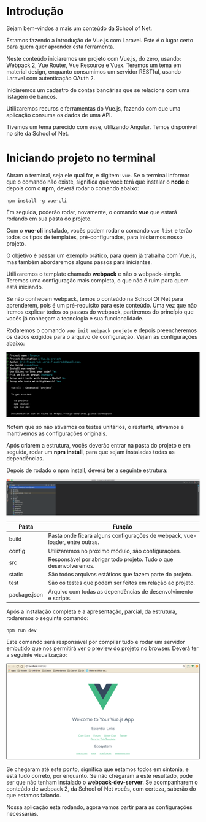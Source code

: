 # Introdução

Sejam bem-vindos a mais um conteúdo da School of Net.

Estamos fazendo a introdução de Vue.js com Laravel. Este é o lugar certo para quem quer aprender esta ferramenta.

Neste conteúdo iniciaremos um projeto com Vue.js, do zero, usando: Webpack 2, Vue Router, Vue Resource e Vuex. Teremos um tema em material design, enquanto consumimos um servidor RESTful, usando Laravel com autenticação OAuth 2.

Iniciaremos um cadastro de contas bancárias que se relaciona com uma listagem de bancos.

Utilizaremos recuros e ferramentas do Vue.js, fazendo com que uma aplicação consuma os dados de uma API.

Tivemos um tema parecido com esse, utilizando Angular. Temos disponível no site da School of Net.

# Iniciando projeto no terminal

Abram o terminal, seja ele qual for, e digitem: `vue`. Se o terminal informar que o comando não existe, significa que você terá que instalar o **node** e depois com o **npm**, deverá rodar o comando abaixo:

`npm install -g vue-cli`

Em seguida, poderão rodar, novamente, o comando **vue** que estará rodando em sua pasta do projeto.

Com o **vue-cli** instalado, vocês podem rodar o comando `vue list` e terão todos os tipos de templates, pré-configurados, para iniciarmos nosso projeto.

O objetivo é passar um exemplo prático, para quem já trabalha com Vue.js, mas também abordaremos alguns passos para iniciantes.

Utilizaremos o template chamado **webpack** e não o webpack-simple. Teremos uma configuração mais completa, o que não é ruim para quem está iniciando.

Se não conhecem webpack, temos o conteúdo na School Of Net para aprenderem, pois é um pré-requisito para este conteúdo. Uma vez que não iremos explicar todos os passos do webpack, partiremos do princípio que vocês já conheçam a tecnologia e sua funcionalidade.

Rodaremos o comando `vue init webpack projeto` e depois preencheremos os dados exigidos para o arquivo de configuração. Vejam as configurações abaixo:

![vue_cli_init](./images/vue_cli_init.png "vue_cli_init")

Notem que só não ativamos os testes unitários, o restante, ativamos e mantivemos as configurações originais.

Após criarem a estrutura, vocês deverão entrar na pasta do projeto e em seguida, rodar um **npm install**, para que sejam instaladas todas as dependências.

Depois de rodado o npm install, deverá ter a seguinte estrutura:

![vue_webpack_struture](./images/vue_webpack_struture.png "vue_webpack_struture")

Pasta | Função
-------- | ----------
build | Pasta onde ficará alguns configurações de webpack, vue-loader, entre outras.
config | Utilizaremos no próximo módulo, são configurações.
src | Responsável por abrigar todo projeto. Tudo o que desenvolveremos.
static | São todos arquivos estáticos que fazem parte do projeto.
test | São os testes que podem ser feitos em relação ao projeto.
package.json | Arquivo com todas as dependências de desenvolvimento e scripts.

Após a instalação completa e a apresentação, parcial, da estrutura, rodaremos o seguinte comando:

`npm run dev`

Este comando será responsável por compilar tudo e rodar um servidor embutido que nos permitirá ver o preview do projeto no browser. Deverá ter a seguinte visualização:

![vue_run_dev](./images/vue_run_dev.png "vue_run_dev")

Se chegaram até este ponto, significa que estamos todos em sintonia, e está tudo correto, por enquanto. Se não chegaram a este resultado, pode ser que não tenham instalado o **webpack-dev-server**. Se acompanharem o conteúdo de webpack 2, da School of Net vocês, com certeza, saberão do que estamos falando.

Nossa aplicação está rodando, agora vamos partir para as configurações necessárias.